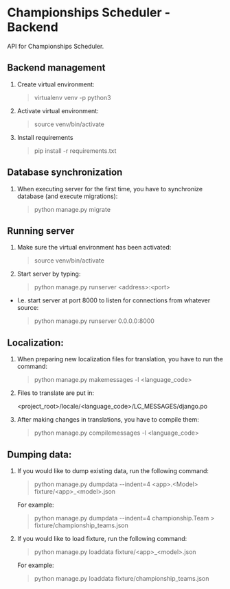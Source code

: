 # Championships Scheduler - Backend

API for Championships Scheduler.

## Backend management

1. Create virtual environment:

    > virtualenv venv -p python3

2. Activate virtual environment:

    > source venv/bin/activate

3. Install requirements

    > pip install -r requirements.txt

## Database synchronization

1. When executing server for the first time, you have to synchronize database (and execute migrations):

    > python manage.py migrate

## Running server

1. Make sure the virtual environment has been activated:

    > source venv/bin/activate

2. Start server by typing:

    > python manage.py runserver \<address\>:\<port\>

- I.e. start server at port 8000 to listen for connections from whatever source:

    > python manage.py runserver 0.0.0.0:8000

## Localization:

1. When preparing new localization files for translation, you have to run the command:

    > python manage.py makemessages -l \<language_code\>

2. Files to translate are put in:

    <project_root>/locale/\<language_code\>/LC_MESSAGES/django.po

3. After making changes in translations, you have to compile them:

    > python manage.py compilemessages -l \<language_code\>

## Dumping data:

1. If you would like to dump existing data, run the following command:

    > python manage.py dumpdata --indent=4 \<app\>.\<Model\> fixture/\<app\>_\<model\>.json

    For example:

    > python manage.py dumpdata --indent=4 championship.Team > fixture/championship_teams.json

2. If you would like to load fixture, run the following command:

    > python manage.py loaddata fixture/\<app\>_\<model\>.json

    For example:

    > python manage.py loaddata fixture/championship_teams.json
